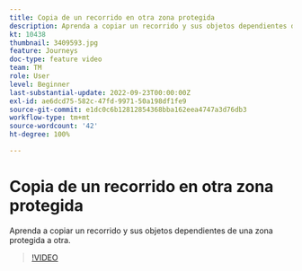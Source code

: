```yaml
---
title: Copia de un recorrido en otra zona protegida
description: Aprenda a copiar un recorrido y sus objetos dependientes de una zona protegida a otra.
kt: 10438
thumbnail: 3409593.jpg
feature: Journeys
doc-type: feature video
team: TM
role: User
level: Beginner
last-substantial-update: 2022-09-23T00:00:00Z
exl-id: ae6dcd75-582c-47fd-9971-50a198df1fe9
source-git-commit: e1dc0c6b12812854368bba162eea4747a3d76db3
workflow-type: tm+mt
source-wordcount: '42'
ht-degree: 100%

---
```


# Copia de un recorrido en otra zona protegida

Aprenda a copiar un recorrido y sus objetos dependientes de una zona protegida a otra.

>[!VIDEO](https://video.tv.adobe.com/v/3409593?quality=12)
